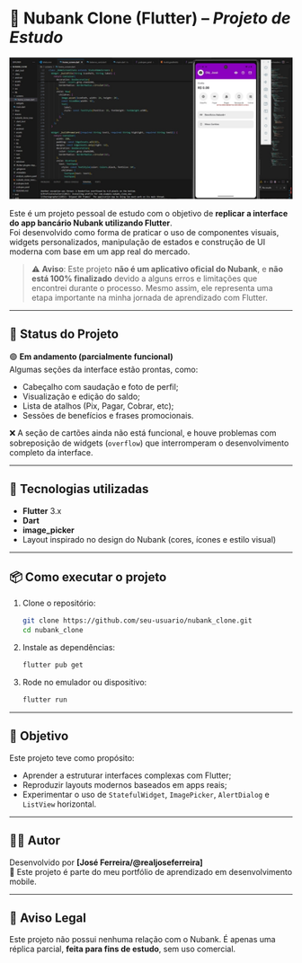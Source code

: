 # 📱 Nubank Clone (Flutter) – *Projeto de Estudo*

![Banner](assets/icons/banner.jpg)

Este é um projeto pessoal de estudo com o objetivo de **replicar a interface do app bancário Nubank utilizando Flutter**.  
Foi desenvolvido como forma de praticar o uso de componentes visuais, widgets personalizados, manipulação de estados e construção de UI moderna com base em um app real do mercado.

> ⚠️ **Aviso**: Este projeto **não é um aplicativo oficial do Nubank**, e **não está 100% finalizado** devido a alguns erros e limitações que encontrei durante o processo. Mesmo assim, ele representa uma etapa importante na minha jornada de aprendizado com Flutter.

---

## 🚧 Status do Projeto

🟣 **Em andamento (parcialmente funcional)**  
Algumas seções da interface estão prontas, como:
- Cabeçalho com saudação e foto de perfil;
- Visualização e edição do saldo;
- Lista de atalhos (Pix, Pagar, Cobrar, etc);
- Sessões de benefícios e frases promocionais.

❌ A seção de cartões ainda não está funcional, e houve problemas com sobreposição de widgets (`overflow`) que interromperam o desenvolvimento completo da interface.

---

## 🚀 Tecnologias utilizadas

- **Flutter** 3.x
- **Dart**
- **image_picker**
- Layout inspirado no design do Nubank (cores, ícones e estilo visual)

---

## 📦 Como executar o projeto

1. Clone o repositório:
   ```bash
   git clone https://github.com/seu-usuario/nubank_clone.git
   cd nubank_clone
   ```

2. Instale as dependências:
   ```bash
   flutter pub get
   ```

3. Rode no emulador ou dispositivo:
   ```bash
   flutter run
   ```

---

## 🎯 Objetivo

Este projeto teve como propósito:
- Aprender a estruturar interfaces complexas com Flutter;
- Reproduzir layouts modernos baseados em apps reais;
- Experimentar o uso de `StatefulWidget`, `ImagePicker`, `AlertDialog` e `ListView` horizontal.

---

## 🧑‍💻 Autor

Desenvolvido por **[José Ferreira/@realjoseferreira]**  
📌 Este projeto é parte do meu portfólio de aprendizado em desenvolvimento mobile.

---

## 🛑 Aviso Legal

Este projeto não possui nenhuma relação com o Nubank. É apenas uma réplica parcial, **feita para fins de estudo**, sem uso comercial.